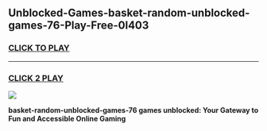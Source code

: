 
## Unblocked-Games-basket-random-unblocked-games-76-Play-Free-0l403
<h3>
<a href="https://premium76.site?title=basket-random-unblocked-games-76&ref=18A1">CLICK TO PLAY</a></h3>
<hr>

<h3>
<a href="https://premium76.site?title=basket-random-unblocked-games-76&ref=18A1">CLICK 2 PLAY</a>
  
</h3>

<a href="https://premium76.site?title=basket-random-unblocked-games-76&ref=18A1"><img src="https://clearcache.store/games.png"></a>


**basket-random-unblocked-games-76 games unblocked: Your Gateway to Fun and Accessible Online Gaming**
